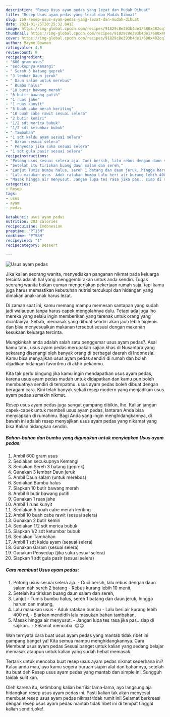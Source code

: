 ```yaml
---
description: "Resep Usus ayam pedas yang lezat dan Mudah Dibuat"
title: "Resep Usus ayam pedas yang lezat dan Mudah Dibuat"
slug: 159-resep-usus-ayam-pedas-yang-lezat-dan-mudah-dibuat
date: 2021-01-25T20:25:32.841Z
image: https://img-global.cpcdn.com/recipes/91829c8e393b4de1/680x482cq70/usus-ayam-pedas-foto-resep-utama.jpg
thumbnail: https://img-global.cpcdn.com/recipes/91829c8e393b4de1/680x482cq70/usus-ayam-pedas-foto-resep-utama.jpg
cover: https://img-global.cpcdn.com/recipes/91829c8e393b4de1/680x482cq70/usus-ayam-pedas-foto-resep-utama.jpg
author: Mayme Bowman
ratingvalue: 4.8
reviewcount: 9
recipeingredient:
- "600 gram usus"
- "secukupnya Kemangi"
- " Sereh 3 batang geprek"
- "3 lembar Daun jeruk"
- " Daun salam untuk merebus"
- " Bumbu halus"
- "10 butir bawang merah"
- "6 butir bawang putih"
- "1 ruas jahe"
- "1 ruas kunyit"
- "5 buah cabe merah keriting"
- "10 buah cabe rawit sesuai selera"
- "2 butir kemiri"
- "1/2 sdt merica bubuk"
- "1/2 sdt ketumbar bubuk"
- " Tambahan"
- "1 sdt kaldu ayam sesuai selera"
- " Garam sesuai selera"
- " Penyedap jika suka sesuai selera"
- "1 sdt gula pasir sesuai selera"
recipeinstructions:
- "Potong usus sesuai selera aja. Cuci bersih, lalu rebus dengan daun salam dah sereh 2 batang Rebus kurang lebih 10 menit,"
- "Setelah itu tiriskan buang daun salam dan sereh,"
- "Lanjut Tumis bumbu halus, sereh 1 batang dan daun jeruk, hingga harum dan matang,"
- "Lalu masukan usus  Aduk ratakan bumbu Lalu beri air kurang lebih 400 ml, Biarkan mendidih lalu masukan bahan tambahan,"
- "Masak hingga air menyusut. Jangan lupa tes rasa jika pas.. siap di sajikan.. Selamat mencoba..😊😊"
categories:
- Resep
tags:
- usus
- ayam
- pedas

katakunci: usus ayam pedas 
nutrition: 203 calories
recipecuisine: Indonesian
preptime: "PT13M"
cooktime: "PT58M"
recipeyield: "1"
recipecategory: Dessert

---
```



![Usus ayam pedas](https://img-global.cpcdn.com/recipes/91829c8e393b4de1/680x482cq70/usus-ayam-pedas-foto-resep-utama.jpg)

Jika kalian seorang wanita, menyediakan panganan nikmat pada keluarga tercinta adalah hal yang menggembirakan untuk anda sendiri. Tugas seorang  wanita bukan cuman mengerjakan pekerjaan rumah saja, tapi kamu juga harus memastikan kebutuhan nutrisi tercukupi dan hidangan yang dimakan anak-anak harus lezat.

Di zaman  saat ini, kamu memang mampu memesan santapan yang sudah jadi walaupun tanpa harus capek mengolahnya dulu. Tetapi ada juga lho mereka yang selalu ingin memberikan yang terenak untuk orang yang dicintainya. Sebab, memasak yang dibuat sendiri akan jauh lebih higienis dan bisa menyesuaikan makanan tersebut sesuai dengan makanan kesukaan keluarga tercinta. 



Mungkinkah anda adalah salah satu penggemar usus ayam pedas?. Asal kamu tahu, usus ayam pedas merupakan sajian khas di Nusantara yang sekarang disenangi oleh banyak orang di berbagai daerah di Indonesia. Kamu bisa menyajikan usus ayam pedas sendiri di rumah dan boleh dijadikan hidangan favoritmu di akhir pekanmu.

Kita tak perlu bingung jika kamu ingin mendapatkan usus ayam pedas, karena usus ayam pedas mudah untuk didapatkan dan kamu pun boleh membuatnya sendiri di tempatmu. usus ayam pedas boleh dibuat dengan beragam cara. Kini telah banyak sekali resep modern yang menjadikan usus ayam pedas semakin nikmat.

Resep usus ayam pedas juga sangat gampang dibikin, lho. Kalian jangan capek-capek untuk membeli usus ayam pedas, lantaran Anda bisa menyiapkan di rumahmu. Bagi Anda yang ingin menghidangkannya, di bawah ini adalah resep menyajikan usus ayam pedas yang nikamat yang bisa Kalian hidangkan sendiri.

<!--inarticleads1-->

##### Bahan-bahan dan bumbu yang digunakan untuk menyiapkan Usus ayam pedas:

1. Ambil 600 gram usus
1. Sediakan secukupnya Kemangi
1. Sediakan  Sereh 3 batang (geprek)
1. Gunakan 3 lembar Daun jeruk
1. Ambil  Daun salam (untuk merebus)
1. Sediakan  Bumbu halus
1. Siapkan 10 butir bawang merah
1. Ambil 6 butir bawang putih
1. Gunakan 1 ruas jahe
1. Ambil 1 ruas kunyit
1. Sediakan 5 buah cabe merah keriting
1. Ambil 10 buah cabe rawit (sesuai selera)
1. Gunakan 2 butir kemiri
1. Sediakan 1/2 sdt merica bubuk
1. Siapkan 1/2 sdt ketumbar bubuk
1. Sediakan  Tambahan
1. Ambil 1 sdt kaldu ayam (sesuai selera)
1. Gunakan  Garam (sesuai selera)
1. Gunakan  Penyedap (jika suka sesuai selera)
1. Siapkan 1 sdt gula pasir (sesuai selera)




<!--inarticleads2-->

##### Cara membuat Usus ayam pedas:

1. Potong usus sesuai selera aja. - Cuci bersih, lalu rebus dengan daun salam dah sereh 2 batang - Rebus kurang lebih 10 menit,
1. Setelah itu tiriskan buang daun salam dan sereh,
1. Lanjut - Tumis bumbu halus, sereh 1 batang dan daun jeruk, hingga harum dan matang,
1. Lalu masukan usus  - Aduk ratakan bumbu - Lalu beri air kurang lebih 400 ml, - Biarkan mendidih lalu masukan bahan tambahan,
1. Masak hingga air menyusut. - Jangan lupa tes rasa jika pas.. siap di sajikan.. - Selamat mencoba..😊😊




Wah ternyata cara buat usus ayam pedas yang mantab tidak ribet ini gampang banget ya! Kita semua mampu menghidangkannya. Cara Membuat usus ayam pedas Sesuai banget untuk kalian yang sedang belajar memasak ataupun untuk kalian yang sudah hebat memasak.

Tertarik untuk mencoba buat resep usus ayam pedas nikmat sederhana ini? Kalau anda mau, ayo kamu segera buruan siapin alat dan bahannya, setelah itu buat deh Resep usus ayam pedas yang mantab dan simple ini. Sungguh taidak sulit kan. 

Oleh karena itu, ketimbang kalian berfikir lama-lama, ayo langsung aja hidangkan resep usus ayam pedas ini. Pasti kalian tak akan menyesal membuat resep usus ayam pedas nikmat tidak rumit ini! Selamat berkreasi dengan resep usus ayam pedas mantab tidak ribet ini di tempat tinggal kalian sendiri,oke!.

